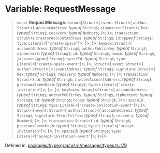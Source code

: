 # Variable: RequestMessage

> `const` **RequestMessage**: `Union`\<\[`Struct`\<\{ `event`: `Struct`\<\{ `author`: `Struct`\<\{ `accountAddress`: *typeof* `String$`; `signature`: `Struct`\<\{ `hex`: *typeof* `String$`; `recovery`: *typeof* `Number$`; \}\>; \}\>; `transaction`: `Struct`\<\{ `creatorAccountAddress`: *typeof* `String$`; `id`: *typeof* `String$`; `type`: `Literal`\<\[`"create-space"`\]\>; \}\>; \}\>; `keyBox`: `Struct`\<\{ `accountAddress`: *typeof* `String$`; `authorPublicKey`: *typeof* `String$`; `ciphertext`: *typeof* `String$`; `id`: *typeof* `String$`; `nonce`: *typeof* `String$`; \}\>; `name`: *typeof* `String$`; `spaceId`: *typeof* `String$`; `type`: `Literal`\<\[`"create-space-event"`\]\>; \}\>, `Struct`\<\{ `event`: `Struct`\<\{ `author`: `Struct`\<\{ `accountAddress`: *typeof* `String$`; `signature`: `Struct`\<\{ `hex`: *typeof* `String$`; `recovery`: *typeof* `Number$`; \}\>; \}\>; `transaction`: `Struct`\<\{ `id`: *typeof* `String$`; `inviteeAccountAddress`: *typeof* `String$`; `previousEventHash`: *typeof* `String$`; `type`: `Literal`\<\[`"create-invitation"`\]\>; \}\>; \}\>; `keyBoxes`: `Array$`\<`Struct`\<\{ `accountAddress`: *typeof* `String$`; `authorPublicKey`: *typeof* `String$`; `ciphertext`: *typeof* `String$`; `id`: *typeof* `String$`; `nonce`: *typeof* `String$`; \}\>\>; `spaceId`: *typeof* `String$`; `type`: `Literal`\<\[`"create-invitation-event"`\]\>; \}\>, `Struct`\<\{ `event`: `Struct`\<\{ `author`: `Struct`\<\{ `accountAddress`: *typeof* `String$`; `signature`: `Struct`\<\{ `hex`: *typeof* `String$`; `recovery`: *typeof* `Number$`; \}\>; \}\>; `transaction`: `Struct`\<\{ `id`: *typeof* `String$`; `previousEventHash`: *typeof* `String$`; `type`: `Literal`\<\[`"accept-invitation"`\]\>; \}\>; \}\>; `spaceId`: *typeof* `String$`; `type`: `Literal`\<\[`"accept-invitation-event"`\]\>; \}\>\]\>

Defined in: [packages/hypergraph/src/messages/types.ts:179](https://github.com/hashirpm/hypergraph/blob/ab4ea1cdb9430798142e0d735aac9d31c2cf0ae0/packages/hypergraph/src/messages/types.ts#L179)
